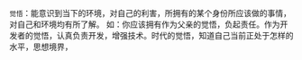 `觉悟`：能意识到当下的环境，对自己的利害，所拥有的某个身份所应该做的事情，对自己和环境均有所了解。
	如：你应该拥有作为父亲的觉悟，负起责任。作为开发者的觉悟，认真负责开发，增强技术。时代的觉悟，知道自己当前正处于怎样的水平，思想境界，